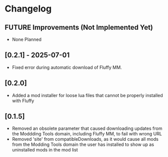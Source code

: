 # Changelog

## FUTURE Improvements (Not Implemented Yet)

- None Planned

## [0.2.1] - 2025-07-01

- Fixed error during automatic download of Fluffy MM.

## [0.2.0]

- Added a mod installer for loose lua files that cannot be properly installed with Fluffy

## [0.1.5]

- Removed an obsolete parameter that caused downloading updates from the Moddding Tools domain, including Fluffy MM, to fail with wrong URL
- Removed 'site' from compatibleDownloads, as it would cause all mods from the Modding Tools domain the user has installed to show up as uninstalled mods in the mod list

